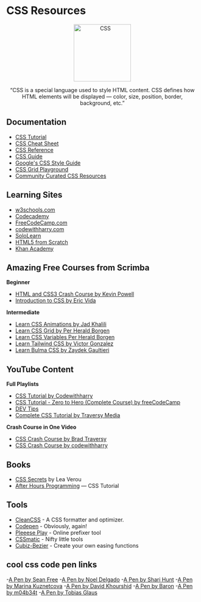 # CSS Resources

<div align="center">
		<img width="150" src="https://upload.wikimedia.org/wikipedia/commons/d/d5/CSS3_logo_and_wordmark.svg" alt="CSS">
	</div>
<div align="center">

“CSS is a special language used to style HTML content. CSS defines how HTML elements will be displayed — color, size, position, border, background, etc.”

</div>

## Documentation

- [CSS Tutorial](https://www.w3schools.com/css/)
- [CSS Cheat Sheet](https://websitesetup.org/wp-content/uploads/2019/11/wsu-css-cheat-sheet-gdocs.pdf)
- [CSS Reference](https://cssreference.io/)
- [CSS Guide](https://developer.mozilla.org/en-US/docs/Web/CSS)
- [Google's CSS Style Guide](https://google.github.io/styleguide/htmlcssguide.html)
- [CSS Grid Playground](https://mozilladevelopers.github.io/playground/)
- [Community Curated CSS Resources](https://hackr.io/tutorials/learn-css)

## Learning Sites

- [w3schools.com](https://www.w3schools.com/css/)
- [Codecademy](https://www.codecademy.com/tracks/web)
- [FreeCodeCamp.com](https://www.freecodecamp.com/map-aside#nested-collapseHTML5andCSS)
- [codewithharry.com](https://codewithharry.com/search/?query=web+development)
- [SoloLearn](http://www.sololearn.com/Course/CSS/)
- [HTML5 from Scratch](https://www.udemy.com/learn-html5-programming-from-scratch/)
- [Khan Academy](https://www.khanacademy.org/computing/computer-programming/html-css)

## Amazing Free Courses from Scrimba
**Beginner**
- [HTML and CSS3 Crash Course by Kevin Powell](https://scrimba.com/learn/htmlcss)
- [Introduction to CSS by Eric Vida](https://scrimba.com/learn/introtocss)

**Intermediate**
- [Learn CSS Animations by Jad Khalili](https://scrimba.com/learn/cssanimations)
- [Learn CSS Grid by Per Herald Borgen](https://scrimba.com/learn/cssgrid)
- [Learn CSS Variables Per Herald Borgen](https://scrimba.com/learn/cssvariables)
- [Learn Tailwind CSS by Victor Gonzalez](https://scrimba.com/learn/tailwind)
- [Learn Bulma CSS by Zaydek Gaultieri](https://scrimba.com/learn/bulma)


## YouTube Content

**Full Playlists**
- [CSS Tutorial by Codewithharry](https://youtube.com/playlist?list=PLu0W_9lII9agiCUZYRsvtGTXdxkzPyItg)
- [CSS Tutorial - Zero to Hero (Complete Course) by freeCodeCamp](https://www.youtube.com/watch?v=1Rs2ND1ryYc)
- [DEV Tips](https://www.youtube.com/user/DevTipsForDesigners/videos)
- [Complete CSS Tutorial by Traversy Media](https://youtube.com/playlist?list=PLillGF-RfqbZTASqIqdvm1R5mLrQq79CU)

**Crash Course in One Video**
- [CSS Crash Course by Brad Traversy](https://www.youtube.com/watch?v=yfoY53QXEnI)
- [CSS Crash Course by codewithharry](https://youtu.be/u5-K_ua9sOw)

## Books

- [CSS Secrets](http://www.amazon.com/CSS-Secrets-Solutions-Everyday-Problems/dp/1449372635/)  by Lea Verou
- [After Hours Programming](http://www.afterhoursprogramming.com/tutorial/CSS/Overview/)  — CSS Tutorial


## Tools

- [CleanCSS](http://www.cleancss.com/) - A CSS formatter and optimizer.
- [Codepen](http://codepen.io/)  - Obviously, again!
- [Pleeese Play](http://pleeease.io/play/) - Online prefixer tool
- [CSSmatic](http://www.cssmatic.com/) - Nifty little tools
- [Cubiz-Bezier](http://lea.verou.me/projects/) - Create your own easing functions

## cool css code pen links
-[A Pen by Sean Free](https://codepen.io/seanfree/pen/PxJyEW)
-[A Pen by Noel Delgado](https://www.youtube.com/redirect?q=https%3A%2F%2Fcodepen.io%2Fnoeldelgado%2Fpen%2FdQZWqP&redir_token=QUFFLUhqbk5UQTRBdGlSb3NvVlREOEFGaWNjTFVnOFdPQXxBQ3Jtc0trV0o4ZFdOWXdVb3llRzIxaWNhaG1nT2VvMjViaDVVWS04X1I0QmJRdmRBd0VuNmJsWWVuWkJZMW5WV1NBSDNuLTdjSk41NDFTSEhvbUtqdVpyZUpMSzk0R3F5QzJUWWFiZTcxcV80TnBOOEJleXpmMA%3D%3D&v=WFRVlfAkn_c&event=video_description)
-[A Pen by Shari Hunt](https://codepen.io/ShariHunt/pen/KrXNZe)
-[A Pen by Marina Kuznetcova](https://codepen.io/mrnkzntcv/pen/oQqyvG)
-[A Pen by David Khourshid](https://www.youtube.com/redirect?q=https%3A%2F%2Fcodepen.io%2Fdavidkpiano%2Fpen%2FBGxgLa&redir_token=QUFFLUhqbXlyQVJINWRnZjMzT3VVd1BEaTRHZjB2MldpZ3xBQ3Jtc0tub0wzNzZtZGxmcld0RnllME93M2U5TkRXT1NDRUYxYk5vRlJmQTdOTjVmc0VVQmpZNTBTbDNXdVh5eDktNHpVUEJ3SkZ5eFl4MnFROXJKV3hReUhJSjgzaTQ0NW1TQU9GVlgtbmRoc0lNbmd4SGpkcw%3D%3D&v=WFRVlfAkn_c&event=video_description)
-[A Pen by Baron](https://codepen.io/b29/pen/roVJYY)
-[A Pen by m04b34t](https://codepen.io/m04b34t/pen/QJNBOo)
-[A Pen by Tobias Glaus](https://www.youtube.com/redirect?q=https%3A%2F%2Fcodepen.io%2Ftobiasglaus%2Fpen%2FqQLjYZ&redir_token=QUFFLUhqbGVzd0NqcVFTaUVoczZ5cXhzUnI0elVFTkk1UXxBQ3Jtc0tsZ2Nrd0MzY1A1RE45bzBhdnhhemtlNG9IS3dqMGVReWlXbnpmcGl0NVlOdXNLOFItdmpiTktlY0lyOURSem81c1FmcHBKR2FyNGpNRUQ4dHVHdVRHYWZWUW01YktMWWowd1JqRHdxOEU3Ukt3aWRNOA%3D%3D&v=WFRVlfAkn_c&event=video_description)

